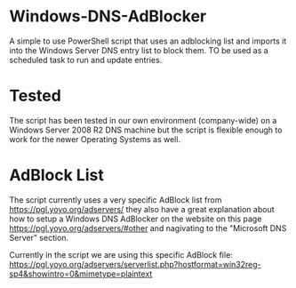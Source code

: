 # Windows-DNS-AdBlocker

A simple to use PowerShell script that uses an adblocking list and imports it into the Windows Server DNS entry list to block them. TO be used as a scheduled task to run and update entries. 

# Tested

The script has been tested in our own environment (company-wide) on a Windows Server 2008 R2 DNS machine but the script is flexible enough to work for the newer Operating Systems as well. 

# AdBlock List

The script currently uses a very specific AdBlock list from https://pgl.yoyo.org/adservers/ they also have a great explanation about how to setup a Windows DNS AdBlocker on the website on this page https://pgl.yoyo.org/adservers/#other and nagivating to the "Microsoft DNS Server" section.

Currently in the script we are using this specific AdBlock file:
https://pgl.yoyo.org/adservers/serverlist.php?hostformat=win32reg-sp4&showintro=0&mimetype=plaintext
